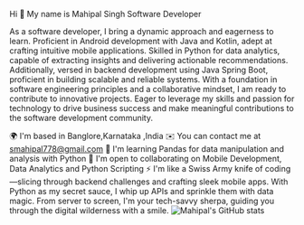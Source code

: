 Hi 👋 My name is Mahipal Singh
Software Developer

As a software developer, I bring a dynamic approach and eagerness to learn. Proficient in Android development with Java and Kotlin, adept at crafting intuitive mobile applications. Skilled in Python for data analytics, capable of extracting insights and delivering actionable recommendations. Additionally, versed in backend development using Java Spring Boot, proficient in building scalable and reliable systems. With a foundation in software engineering principles and a collaborative mindset, I am ready to contribute to innovative projects. Eager to leverage my skills and passion for technology to drive business success and make meaningful contributions to the software development community.

🌍  I'm based in Banglore,Karnataka ,India
✉️  You can contact me at smahipal778@gmail.com
🧠  I'm learning Pandas for data manipulation and analysis with Python
🤝  I'm open to collaborating on Mobile Development, Data Analytics and Python Scripting
⚡  I'm like a Swiss Army knife of coding—slicing through backend challenges and crafting sleek mobile apps. With Python as my secret sauce, I whip up APIs and sprinkle them with data magic. From server to screen, I'm your tech-savvy sherpa, guiding you through the digital wilderness with a smile.
![Mahipal's GitHub stats](https://github-readme-stats.vercel.app/api?username=mahipal2912&show_icons=true&bg_color=00000000&theme=theme=dracula-dark-mode-only)
